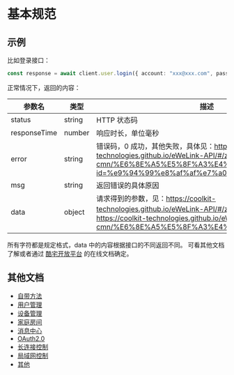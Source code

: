 # 基本规范

## 示例

比如登录接口：

```typescript
const response = await client.user.login({ account: "xxx@xxx.com", password: "12345678", areaCode: "+1" });
```

正常情况下，返回的内容：

| 参数名          | 类型     | 描述                                                                                                                                                                                   |
|--------------|--------|--------------------------------------------------------------------------------------------------------------------------------------------------------------------------------------|
| status       | string | HTTP 状态码                                                                                                                                                                             |
| responseTime | number | 响应时长，单位毫秒                                                                                                                                                                            |
| error        | string | 错误码，0 成功，其他失败，具体见：https://coolkit-technologies.github.io/eWeLink-API/#/zh-cmn/%E6%8E%A5%E5%8F%A3%E4%B8%AD%E5%BF%83_v2?id=%e9%94%99%e8%af%af%e7%a0%81                                 |
| msg          | string | 返回错误的具体原因                                                                                                                                                                            |
| data         | object | 请求得到的参数，见：https://coolkit-technologies.github.io/eWeLink-API/#/zh-cmn/OAuth2.0 、 https://coolkit-technologies.github.io/eWeLink-API/#/zh-cmn/%E6%8E%A5%E5%8F%A3%E4%B8%AD%E5%BF%83_v2 |

所有字符都是规定格式，data 中的内容根据接口的不同返回不同。
可看其他文档了解或者通过 [酷宅开放平台](https://ewelink.gitee.io/ewelink-api/) 的在线文档确定。

## 其他文档

- [自带方法](自带方法.md)
- [用户管理](用户管理.md)
- [设备管理](设备管理.md)
- [家庭房间](家庭房间.md)
- [消息中心](消息中心.md)
- [OAuth2.0](OAuth2.0.md)
- [长连接控制](长连接控制.md)
- [局域网控制](局域网控制.md)
- [其他](其他.md)
